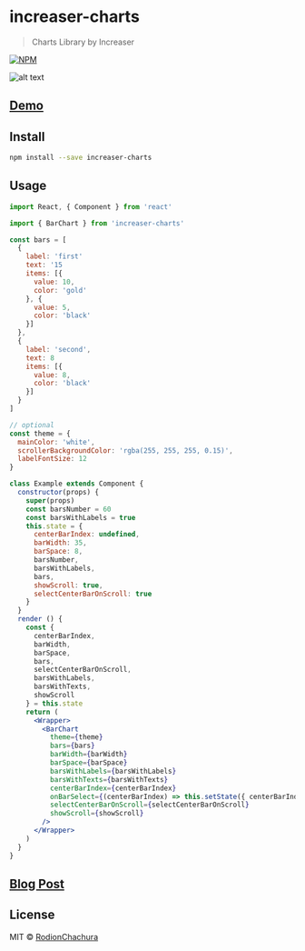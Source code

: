 # increaser-charts

> Charts Library by Increaser

[![NPM](https://img.shields.io/npm/v/increaser-charts.svg)](https://www.npmjs.com/package/increaser-charts)

![alt text](https://user-images.githubusercontent.com/17750556/50489964-b1821d80-0a1b-11e9-8dda-455c089f3961.gif)


## [Demo](https://rodionchachura.github.io/increaser-charts/)

## Install

```bash
npm install --save increaser-charts
```

## Usage

```jsx
import React, { Component } from 'react'

import { BarChart } from 'increaser-charts'

const bars = [
  {
    label: 'first'
    text: '15
    items: [{
      value: 10,
      color: 'gold'
    }, {
      value: 5,
      color: 'black'
    }]
  },
  {
    label: 'second',
    text: 8
    items: [{
      value: 8,
      color: 'black'
    }]
  }
]

// optional
const theme = {
  mainColor: 'white',
  scrollerBackgroundColor: 'rgba(255, 255, 255, 0.15)',
  labelFontSize: 12
}

class Example extends Component {
  constructor(props) {
    super(props)
    const barsNumber = 60
    const barsWithLabels = true
    this.state = {
      centerBarIndex: undefined,
      barWidth: 35,
      barSpace: 8,
      barsNumber,
      barsWithLabels,
      bars,
      showScroll: true,
      selectCenterBarOnScroll: true
    }
  }
  render () {
    const {
      centerBarIndex,
      barWidth,
      barSpace,
      bars,
      selectCenterBarOnScroll,
      barsWithLabels,
      barsWithTexts,
      showScroll
    } = this.state
    return (
      <Wrapper>
        <BarChart
          theme={theme}
          bars={bars}
          barWidth={barWidth}
          barSpace={barSpace}
          barsWithLabels={barsWithLabels}
          barsWithTexts={barsWithTexts}
          centerBarIndex={centerBarIndex}
          onBarSelect={(centerBarIndex) => this.setState({ centerBarIndex })}
          selectCenterBarOnScroll={selectCenterBarOnScroll}
          showScroll={showScroll}
        />
      </Wrapper>
    )
  }
}
```

## [Blog Post](https://geekrodion.com/blog/barchart-react)

## License

MIT © [RodionChachura](https://geekrodion.com)
